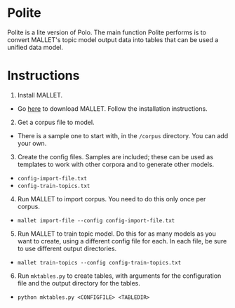 # Polite

Polite is a lite version of Polo. The main function Polite performs is to convert MALLET's topic model output data into tables that can be used a unified data model. 

# Instructions

1. Install MALLET.
  * Go [here](http://mallet.cs.umass.edu/download.php) to download MALLET. Follow the installation instructions.
2. Get a corpus file to model.
  * There is a sample one to start with, in the `/corpus` directory. You can add your own. 
3. Create the config files. Samples are included; these can be used as templates to work with other corpora and to generate other models.
  * `config-import-file.txt`
  * `config-train-topics.txt`
4. Run MALLET to import corpus. You need to do this only once per corpus.
  * `mallet import-file --config config-import-file.txt`
5. Run MALLET to train topic model. Do this for as many models as you want to create, using a different config file for each. In each file, be sure to use different output directories. 
  * `mallet train-topics --config config-train-topics.txt`
6. Run `mktables.py` to create tables, with arguments for the configuration file and the output directory for the tables.
  * `python mktables.py <CONFIGFILE> <TABLEDIR>`